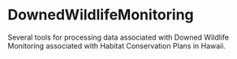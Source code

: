 # DownedWildlifeMonitoring
Several tools for processing data associated with Downed Wildlife Monitoring associated with Habitat Conservation Plans in Hawaii.
